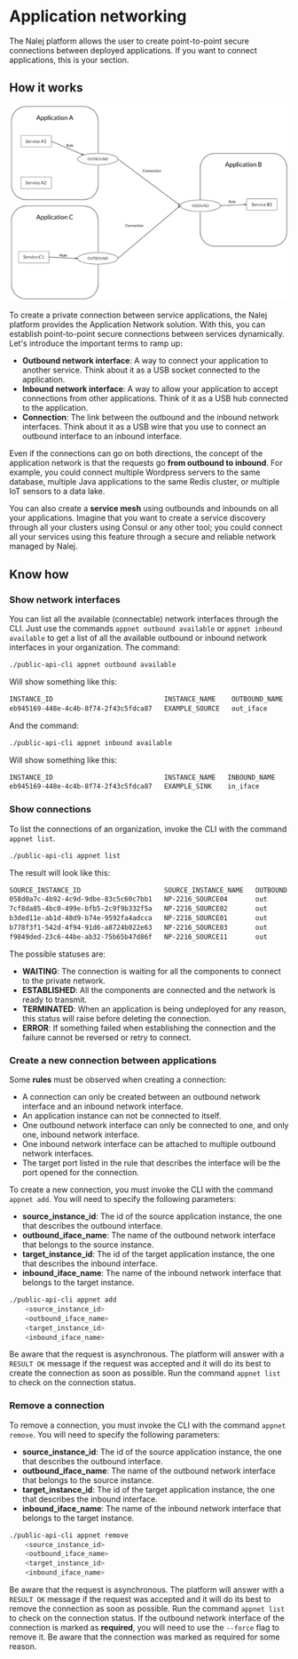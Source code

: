 # Application networking

The Nalej platform allows the user to create point-to-point secure connections between deployed applications. If you want to connect applications, this is your section.

## How it works

![Application Network Diagram](../../img/app_network_functionality_diagram.png)

To create a private connection between service applications, the Nalej platform provides the Application Network solution. With this, you can establish point-to-point secure connections between services dynamically. Let's introduce the important terms to ramp up:

* **Outbound network interface**: A way to connect your application to another service. Think about it as a USB socket connected to the application.
* **Inbound network interface**: A way to allow your application to accept connections from other applications. Think of it as a USB hub connected to the application.
* **Connection**: The link between the outbound and the inbound network interfaces. Think about it as a USB wire that you use to connect an outbound interface to an inbound interface.

Even if the connections can go on both directions, the concept of the application network is that the requests go **from outbound to inbound**. For example, you could connect multiple Wordpress servers to the same database, multiple Java applications to the same Redis cluster, or multiple IoT sensors to a data lake. 

You can also create a **service mesh** using outbounds and inbounds on all your applications. Imagine that you want to create a service discovery through all your clusters using Consul or any other tool; you could connect all your services using this feature through a secure and reliable network managed by Nalej.

## Know how

### Show network interfaces

You can list all the available \(connectable\) network interfaces through the CLI. Just use the commands `appnet outbound available` or `appnet inbound available` to get a list of all the available outbound or inbound network interfaces in your organization. The command:

```bash
./public-api-cli appnet outbound available
```

Will show something like this:

```bash
INSTANCE_ID                            INSTANCE_NAME    OUTBOUND_NAME
eb945169-448e-4c4b-8f74-2f43c5fdca87   EXAMPLE_SOURCE   out_iface
```

And the command:

```bash
./public-api-cli appnet inbound available
```

Will show something like this:

```bash
INSTANCE_ID                            INSTANCE_NAME   INBOUND_NAME
eb945169-448e-4c4b-8f74-2f43c5fdca87   EXAMPLE_SINK    in_iface
```

### Show connections

To list the connections of an organization, invoke the CLI with the command `appnet list`.

```bash
./public-api-cli appnet list
```

The result will look like this:

```bash
SOURCE_INSTANCE_ID                     SOURCE_INSTANCE_NAME   OUTBOUND   TARGET_INSTANCE_ID                     TARGET_INSTANCE_NAME   INBOUND   STATUS
058d0a7c-4b92-4c9d-9dbe-83c5c60c7bb1   NP-2216_SOURCE04       out        eb945169-448e-4c4b-8f74-2f43c5fdca87   NP-2216_SINK           in        ESTABLISHED
7cf8da85-4bc0-499e-bfb5-2c9f9b332f5a   NP-2216_SOURCE02       out        eb945169-448e-4c4b-8f74-2f43c5fdca87   NP-2216_SINK           in        ESTABLISHED
b3ded11e-ab1d-48d9-b74e-9592fa4adcca   NP-2216_SOURCE01       out        eb945169-448e-4c4b-8f74-2f43c5fdca87   NP-2216_SINK           in        ESTABLISHED
b778f3f1-542d-4f94-91d6-a8724b022e63   NP-2216_SOURCE03       out        eb945169-448e-4c4b-8f74-2f43c5fdca87   NP-2216_SINK           in        ESTABLISHED
f9849ded-23c6-44be-ab32-75b65b47d86f   NP-2216_SOURCE11       out        eb945169-448e-4c4b-8f74-2f43c5fdca87   NP-2216_SINK           in        WAITING
```

The possible statuses are:

* **WAITING**: The connection is waiting for all the components to connect to the private network.
* **ESTABLISHED**: All the components are connected and the network is ready to transmit.
* **TERMINATED**: When an application is being undeployed for any reason, this status will raise before deleting the connection.
* **ERROR**: If something failed when establishing the connection and the failure cannot be reversed or retry to connect.

### Create a new connection between applications

Some **rules** must be observed when creating a connection:

* A connection can only be created between an outbound network interface and an inbound network interface.
* An application instance can not be connected to itself.
* One outbound network interface can only be connected to one, and only one, inbound network interface.
* One inbound network interface can be attached to multiple outbound network interfaces.
* The target port listed in the rule that describes the interface will be the port opened for the connection.

To create a new connection, you must invoke the CLI with the command `appnet add`. You will need to specify the following parameters:

* **source\_instance\_id**: The id of the source application instance, the one that describes the outbound interface.
* **outbound\_iface\_name**: The name of the outbound network interface that belongs to the source instance.
* **target\_instance\_id**: The id of the target application instance, the one that describes the inbound interface.
* **inbound\_iface\_name**: The name of the inbound network interface that belongs to the target instance.

```bash
./public-api-cli appnet add
    <source_instance_id>
    <outbound_iface_name>
    <target_instance_id>
    <inbound_iface_name>
```

Be aware that the request is asynchronous. The platform will answer with a `RESULT OK` message if the request was accepted and it will do its best to create the connection as soon as possible. Run the command `appnet list` to check on the connection status.

### Remove a connection

To remove a connection, you must invoke the CLI with the command `appnet remove`. You will need to specify the following parameters:

* **source\_instance\_id**: The id of the source application instance, the one that describes the outbound interface.
* **outbound\_iface\_name**: The name of the outbound network interface that belongs to the source instance.
* **target\_instance\_id**: The id of the target application instance, the one that describes the inbound interface.
* **inbound\_iface\_name**: The name of the inbound network interface that belongs to the target instance.

```bash
./public-api-cli appnet remove
    <source_instance_id>
    <outbound_iface_name>
    <target_instance_id>
    <inbound_iface_name>
```

Be aware that the request is asynchronous. The platform will answer with a `RESULT OK` message if the request was accepted and it will do its best to remove the connection as soon as possible. Run the command `appnet list` to check on the connection status. If the outbound network interface of the connection is marked as **required**, you will need to use the `--force` flag to remove it. Be aware that the connection was marked as required for some reason.
